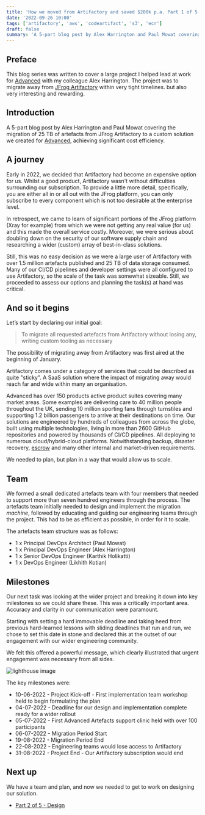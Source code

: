 ```yaml
---
title: 'How we moved from Artifactory and saved $200k p.a. Part 1 of 5 - Planning'
date: '2022-09-26 10:00'
tags: ['artifactory', 'aws', 'codeartifact', 's3', 'ecr']
draft: false
summary: 'A 5-part blog post by Alex Harrington and Paul Mowat covering the migration of 25 TB of artefacts from JFrog Artifactory to a custom solution we created for Advanced, achieving significant cost efficiency. This part covers our approach to planning.'
---
```


## Preface

This blog series was written to cover a large project I helped lead at work for [Advanced](https://www.oneadvanced.com) with my colleague Alex Harrington. The project was to migrate away from [JFrog Artifactory](https://jfrog.com/artifactory/) within very tight timelines. but also very interesting and rewarding.

## Introduction

A 5-part blog post by Alex Harrington and Paul Mowat covering the migration of 25 TB of artefacts from JFrog Artifactory to a custom solution we created for [Advanced](https://www.oneadvanced.com), achieving significant cost efficiency.

## A journey

Early in 2022, we decided that Artifactory had become an expensive option for us. Whilst a good product, Artifactory wasn't without difficulties surrounding our subscription. To provide a little more detail, specifically, you are either all in or all out with the JFrog platform, you can only subscribe to every component which is not too desirable at the enterprise level.

In retrospect, we came to learn of significant portions of the JFrog platform (Xray for example) from which we were not getting any real value (for us) and this made the overall service costly. Moreover, we were serious about doubling down on the security of our software supply chain and researching a wider (custom) array of best-in-class solutions.

Still, this was no easy decision as we were a large user of Artifactory with over 1.5 million artefacts published and 25 TB of data storage consumed. Many of our CI/CD pipelines and developer settings were all configured to use Artifactory, so the scale of the task was somewhat sizeable. Still, we proceeded to assess our options and planning the task(s) at hand was critical.

## And so it begins

Let’s start by declaring our initial goal:

> To migrate all requested artefacts from Artifactory without losing any, writing custom tooling as necessary

The possibility of migrating away from Artifactory was first aired at the beginning of January.

Artifactory comes under a category of services that could be described as quite "sticky". A SaaS solution where the impact of migrating away would reach far and wide within many an organisation.

Advanced has over 150 products active product suites covering many market areas. Some examples are delivering care to 40 million people throughout the UK, sending 10 million sporting fans through turnstiles and supporting 1.2 billion passengers to arrive at their destinations on time. Our solutions are engineered by hundreds of colleagues from across the globe, built using multiple technologies, living in more than 2600 GitHub repositories and powered by thousands of CI/CD pipelines. All deploying to numerous cloud/hybrid-cloud platforms. Notwithstanding backup, disaster recovery, [escrow](https://www.ses-escrow.co.uk/case-studies/nhs-case-study) and many other internal and market-driven requirements.

We needed to plan, but plan in a way that would allow us to scale.

## Team

We formed a small dedicated artefacts team with four members that needed to support more than seven hundred engineers through the process. The artefacts team initially needed to design and implement the migration *machine*, followed by educating and guiding our engineering teams through the project. This had to be as efficient as possible, in order for it to scale.

The artefacts team structure was as follows:

- 1 x Principal DevOps Architect (Paul Mowat)
- 1 x Principal DevOps Engineer (Alex Harrington)
- 1 x Senior DevOps Engineer (Karthik Holikatti)
- 1 x DevOps Engineer (Likhith Kotian)

## Milestones

Our next task was looking at the wider project and breaking it down into key milestones so we could share these. This was a critically important area. Accuracy and clarity in our communication were paramount.

Starting with setting a hard immovable deadline and taking heed from previous hard-learned lessons with sliding deadlines that run and run, we chose to set this date in stone and declared this at the outset of our engagement with our wider engineering community.

We felt this offered a powerful message, which clearly illustrated that urgent engagement was necessary from all sides.

![lighthouse image](/static/images/how-we-moved-from-artifactory-and-saved-200k/part-1/luuk-wouters-F_zec7P_OwA-unsplash.jpg)

The key milestones were:

- 10-06-2022 - Project Kick-off - First implementation team workshop held to begin formulating the plan
- 04-07-2022 - Deadline for our design and implementation complete ready for a wider rollout
- 05-07-2022 - First Advanced Artefacts support clinic held with over 100 participants
- 06-07-2022 - Migration Period Start
- 19-08-2022 - Migration Period End
- 22-08-2022 - Engineering teams would lose access to Artifactory
- 31-08-2022 - Project End - Our Artifactory subscription would end

## Next up

We have a team and plan, and now we needed to get to work on designing our solution.

- [Part 2 of 5 - Design](/blog/how-we-moved-from-artifactory-and-saved-200k/part-2-design)
